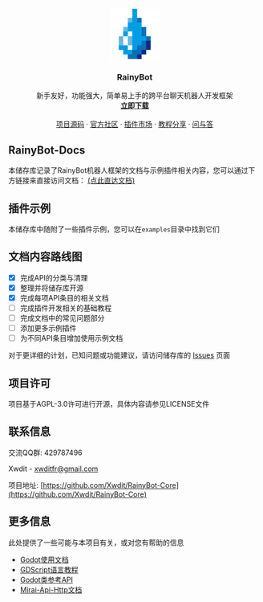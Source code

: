 <div id="top"></div>
<!-- PROJECT LOGO -->
<br />
<div align="center">
  <a href="https://github.com/Xwdit/RainyBot-Core/">
    <img src=".github/images/logo.png" alt="Logo" width="100" height="100">
  </a>

  <h3 align="center">RainyBot</h3>

  <p align="center">
    新手友好，功能强大，简单易上手的跨平台聊天机器人开发框架
    <br />
    <a href="https://github.com/Xwdit/RainyBot-Core/releases"><strong>立即下载</strong></a>
    <br />
    <br />
    <a href="https://github.com/Xwdit/RainyBot-Core">项目源码</a>
     ·
    <a href="https://godoter.cn/t/rainybot">官方社区</a>
     ·
    <a href="https://godoter.cn/t/rainybot-plugins">插件市场</a>
     ·
    <a href="https://godoter.cn/t/rainybot-tutorials">教程分享</a>
    ·
    <a href="https://godoter.cn/t/rainybot-qa">问与答</a>
  </p>
</div>


## RainyBot-Docs

本储存库记录了RainyBot机器人框架的文档与示例插件相关内容，您可以通过下方链接来直接访问文档： 
[(点此直达文档)](https://docs.rainybot.dev)


## 插件示例

本储存库中随附了一些插件示例，您可以在`examples`目录中找到它们


<!-- ROADMAP -->
## 文档内容路线图

- [x] 完成API的分类与清理
- [x] 整理并将储存库开源
- [x] 完成每项API条目的相关文档
- [ ] 完成插件开发相关的基础教程
- [ ] 完成文档中的常见问题部分
- [ ] 添加更多示例插件
- [ ] 为不同API条目增加使用示例文档

对于更详细的计划，已知问题或功能建议，请访问储存库的 [Issues](https://github.com/Xwdit/RainyBot-Docs/issues) 页面


<!-- LICENSE -->
## 项目许可

项目基于AGPL-3.0许可进行开源，具体内容请参见LICENSE文件


<!-- CONTACT -->
## 联系信息

交流QQ群: 429787496

Xwdit - xwditfr@gmail.com

项目地址: [https://github.com/Xwdit/RainyBot-Core](https://github.com/Xwdit/RainyBot-Core)


<!-- ACKNOWLEDGMENTS -->
## 更多信息

此处提供了一些可能与本项目有关，或对您有帮助的信息

* [Godot使用文档](https://docs.godotengine.org/en/latest/)
* [GDScript语言教程](https://docs.godotengine.org/en/latest/tutorials/scripting/gdscript/)
* [Godot类参考API](https://docs.godotengine.org/en/latest/classes/index.html)
* [Mirai-Api-Http文档](https://github.com/project-mirai/mirai-api-http/blob/master/docs/api/API.md)
